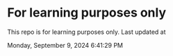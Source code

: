 # For learning purposes only
This repo is for learning purposes only.
Last updated at

Monday, September 9, 2024 6:41:29 PM

